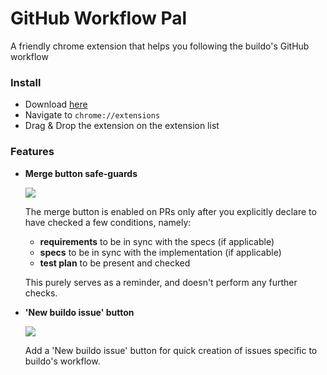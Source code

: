 # GitHub Workflow Pal
A friendly chrome extension that helps you following the buildo's GitHub workflow



### Install
- Download [here](https://github.com/buildo/github-workflow-pal/releases/download/v0.3.1/github-workflow-pal.crx)
- Navigate to `chrome://extensions`
- Drag & Drop the extension on the extension list

### Features

- **Merge button safe-guards**

  ![](https://cloud.githubusercontent.com/assets/691940/10787819/b2738a22-7d73-11e5-9824-cf0777be7b1d.png)

    The merge button is enabled on PRs only after you explicitly declare to have checked a few conditions, namely:
    - **requirements** to be in sync with the specs (if applicable)
    - **specs** to be in sync with the implementation (if applicable)
    - **test plan** to be present and checked

    This purely serves as a reminder, and doesn't perform any further checks.

- **'New buildo issue' button**

  ![](https://cloud.githubusercontent.com/assets/691940/12094956/ff4cc034-b30b-11e5-940c-56cc3ea7e27c.png)

  Add a 'New buildo issue' button for quick creation of issues specific to buildo's workflow.
